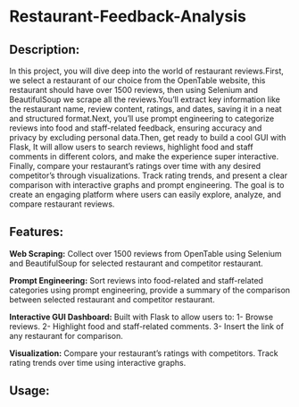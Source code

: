 # Restaurant-Feedback-Analysis

## **Description:**
In this project, you will dive deep into the world of restaurant reviews.First, we select a restaurant of our choice from the OpenTable website, this restaurant should have over 1500 reviews, then using Selenium and BeautifulSoup we scrape all the reviews.You’ll extract key information like the restaurant name, review content, ratings, and dates, saving it in a neat and structured format.Next, you’ll use prompt engineering to categorize reviews into food and staff-related feedback, ensuring accuracy and privacy by excluding personal data.Then, get ready to build a cool GUI with Flask, It will allow users to search reviews, highlight food and staff comments in different colors, and make the experience super interactive. Finally, compare your restaurant’s ratings over time with any desired competitor’s through visualizations. Track rating trends, and present a clear comparison with interactive graphs and prompt engineering. The goal is to create an engaging platform where users can easily explore, analyze, and compare restaurant reviews.

## **Features:**

**Web Scraping:** Collect over 1500 reviews from OpenTable using Selenium and BeautifulSoup for selected restaurant and competitor restaurant.

**Prompt Engineering:** Sort reviews into food-related and staff-related categories using prompt engineering, provide a summary of the comparison between selected restaurant and competitor restaurant.

**Interactive GUI Dashboard:** Built with Flask to allow users to:
1- Browse reviews.
2- Highlight food and staff-related comments.
3- Insert the link of any restaurant for comparison.

**Visualization:**
Compare your restaurant’s ratings with competitors.
Track rating trends over time using interactive graphs.

## **Usage:**
